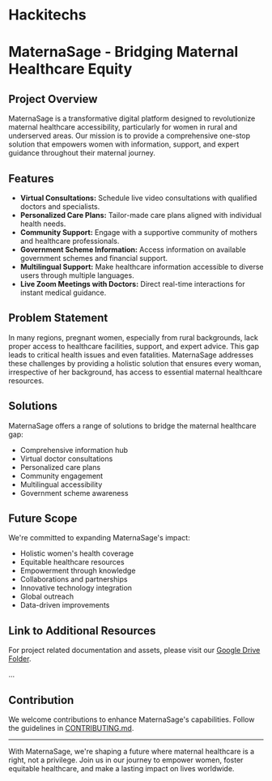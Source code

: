 # Hackitechs
# MaternaSage - Bridging Maternal Healthcare Equity

## Project Overview

MaternaSage is a transformative digital platform designed to revolutionize maternal healthcare accessibility, particularly for women in rural and underserved areas. Our mission is to provide a comprehensive one-stop solution that empowers women with information, support, and expert guidance throughout their maternal journey.


## Features

- **Virtual Consultations:** Schedule live video consultations with qualified doctors and specialists.
- **Personalized Care Plans:** Tailor-made care plans aligned with individual health needs.
- **Community Support:** Engage with a supportive community of mothers and healthcare professionals.
- **Government Scheme Information:** Access information on available government schemes and financial support.
- **Multilingual Support:** Make healthcare information accessible to diverse users through multiple languages.
- **Live Zoom Meetings with Doctors:** Direct real-time interactions for instant medical guidance.

## Problem Statement

In many regions, pregnant women, especially from rural backgrounds, lack proper access to healthcare facilities, support, and expert advice. This gap leads to critical health issues and even fatalities. MaternaSage addresses these challenges by providing a holistic solution that ensures every woman, irrespective of her background, has access to essential maternal healthcare resources.

## Solutions

MaternaSage offers a range of solutions to bridge the maternal healthcare gap:

- Comprehensive information hub
- Virtual doctor consultations
- Personalized care plans
- Community engagement
- Multilingual accessibility
- Government scheme awareness

## Future Scope

We're committed to expanding MaternaSage's impact:

- Holistic women's health coverage
- Equitable healthcare resources
- Empowerment through knowledge
- Collaborations and partnerships
- Innovative technology integration
- Global outreach
- Data-driven improvements
  
## Link to Additional Resources

For project related documentation and assets, please visit our [Google Drive Folder](https://drive.google.com/drive/folders/1-O9e7AqqeFQNGPTIMk1n12AsT4jQBgVn?usp=drive_link).

...

## Contribution

We welcome contributions to enhance MaternaSage's capabilities. Follow the guidelines in [CONTRIBUTING.md](CONTRIBUTING.md).





---

With MaternaSage, we're shaping a future where maternal healthcare is a right, not a privilege. Join us in our journey to empower women, foster equitable healthcare, and make a lasting impact on lives worldwide.
